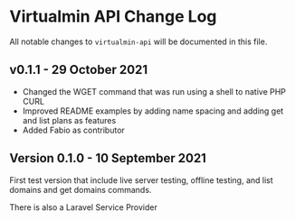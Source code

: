 # Virtualmin API Change Log

All notable changes to `virtualmin-api` will be documented in this file.

## v0.1.1 - 29 October 2021

- Changed the WGET command that was run using a shell to native PHP CURL
- Improved README examples by adding name spacing and adding get and list plans as features
- Added Fabio as contributor

## Version 0.1.0 - 10 September 2021

First test version that include live server testing, offline testing, and list domains and get domains commands.

There is also a Laravel Service Provider